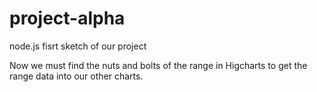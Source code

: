 # project-alpha
node.js fisrt sketch of our project

Now we must find the nuts and bolts of the range in Higcharts to get the range data into our other charts.
